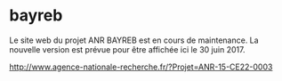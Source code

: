 # bayreb

Le site web du projet ANR BAYREB est en cours de maintenance. La nouvelle version est prévue pour être affichée ici le 30 juin 2017.

http://www.agence-nationale-recherche.fr/?Projet=ANR-15-CE22-0003

